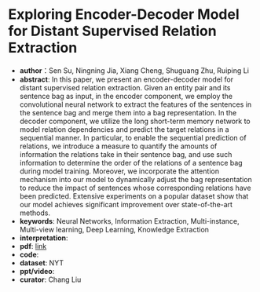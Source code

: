 # Exploring Encoder-Decoder Model for Distant Supervised Relation Extraction
* **author**：Sen Su, Ningning Jia, Xiang Cheng, Shuguang Zhu, Ruiping Li
* **abstract**: In this paper, we present an encoder-decoder model for distant supervised relation extraction. Given an entity pair and its sentence bag as input, in the encoder component, we employ the convolutional neural network to extract the features of the sentences in the sentence bag and merge them into a bag representation. In the decoder component, we utilize the long short-term memory network to model relation dependencies and predict the target relations in a sequential manner. In particular, to enable the sequential prediction of relations, we introduce a measure to quantify the amounts of information the relations take in their sentence bag, and use such information to determine the order of the relations of a sentence bag during model training. Moreover, we incorporate the attention mechanism into our model to dynamically adjust the bag representation to reduce the impact of sentences whose corresponding relations have been predicted. Extensive experiments on a popular dataset show that our model achieves significant improvement over state-of-the-art methods.
* **keywords**: Neural Networks, Information Extraction, Multi-instance, Multi-view learning, Deep Learning, Knowledge Extraction
* **interpretation**: 
* **pdf**:  [link](https://www.ijcai.org/Proceedings/2018/0610.pdf)
* **code**: 
* **dataset**: NYT
* **ppt/video**: 
* **curator**: Chang Liu
